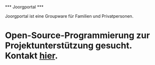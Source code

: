 *** Joorgportal ***

<p>Joorgportal ist eine Groupware für Familien und Privatpersonen.</p>

<h1>Open-Source-Programmierung zur Projektunterstützung gesucht. Kontakt </span><a href='http://sourceforge.net/p/joorgportal/discussion/german/thread/dd6c74a6/' target='_blank'>hier</a>.</h1>